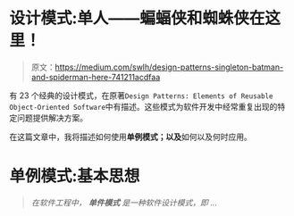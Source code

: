# 设计模式:单人——蝙蝠侠和蜘蛛侠在这里！

> 原文：<https://medium.com/swlh/design-patterns-singleton-batman-and-spiderman-here-741211acdfaa>

有 23 个经典的设计模式，在原著`Design Patterns: Elements of Reusable Object-Oriented Software`中有描述。这些模式为软件开发中经常重复出现的特定问题提供解决方案。

在这篇文章中，我将描述如何使用**单例模式；以及**如何以及何时应用。

# 单例模式:基本思想

> *在软件工程中，* ***单件模式*** *是一种软件设计模式，即* …